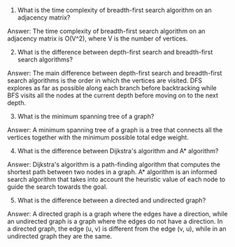 1. What is the time complexity of breadth-first search algorithm on an adjacency matrix? 

Answer: The time complexity of breadth-first search algorithm on an adjacency matrix is O(V^2), where V is the number of vertices.

2. What is the difference between depth-first search and breadth-first search algorithms?

Answer: The main difference between depth-first search and breadth-first search algorithms is the order in which the vertices are visited. DFS explores as far as possible along each branch before backtracking while BFS visits all the nodes at the current depth before moving on to the next depth.

3. What is the minimum spanning tree of a graph?

Answer: A minimum spanning tree of a graph is a tree that connects all the vertices together with the minimum possible total edge weight.

4. What is the difference between Dijkstra's algorithm and A* algorithm?

Answer: Dijkstra's algorithm is a path-finding algorithm that computes the shortest path between two nodes in a graph. A* algorithm is an informed search algorithm that takes into account the heuristic value of each node to guide the search towards the goal.

5. What is the difference between a directed and undirected graph?

Answer: A directed graph is a graph where the edges have a direction, while an undirected graph is a graph where the edges do not have a direction. In a directed graph, the edge (u, v) is different from the edge (v, u), while in an undirected graph they are the same.